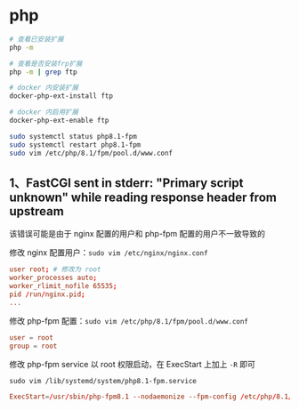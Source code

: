 # php

```bash
# 查看已安装扩展
php -m

# 查看是否安装frp扩展
php -m | grep ftp

# docker 内安装扩展
docker-php-ext-install ftp

# docker 内启用扩展
docker-php-ext-enable ftp

sudo systemctl status php8.1-fpm
sudo systemctl restart php8.1-fpm
sudo vim /etc/php/8.1/fpm/pool.d/www.conf
```

## 1、FastCGI sent in stderr: "Primary script unknown" while reading response header from upstream

该错误可能是由于 nginx 配置的用户和 php-fpm 配置的用户不一致导致的

修改 nginx 配置用户：`sudo vim /etc/nginx/nginx.conf`

```conf
user root; # 修改为 root
worker_processes auto;
worker_rlimit_nofile 65535;
pid /run/nginx.pid;
...
```

修改 php-fpm 配置：`sudo vim /etc/php/8.1/fpm/pool.d/www.conf`

```conf
user = root
group = root
```

修改 php-fpm service 以 root 权限启动，在 ExecStart 上加上 `-R` 即可

`sudo vim /lib/systemd/system/php8.1-fpm.service`

```conf
ExecStart=/usr/sbin/php-fpm8.1 --nodaemonize --fpm-config /etc/php/8.1/fpm/php-fpm.conf -R
```